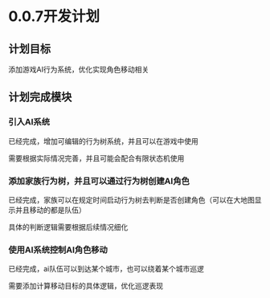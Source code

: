 ﻿# 0.0.7开发计划

## 计划目标

添加游戏AI行为系统，优化实现角色移动相关

## 计划完成模块

### 引入AI系统

已经完成，增加可编辑的行为树系统，并且可以在游戏中使用

需要根据实际情况完善，并且可能会配合有限状态机使用

### 添加家族行为树，并且可以通过行为树创建AI角色

已经完成，家族可以在规定时间启动行为树去判断是否创建角色（可以在大地图显示并且移动的都是队伍）

具体的判断逻辑需要根据后续情况细化

### 使用AI系统控制AI角色移动

已经完成，ai队伍可以到达某个城市，也可以绕着某个城市巡逻

需要添加计算移动目标的具体逻辑，优化巡逻表现